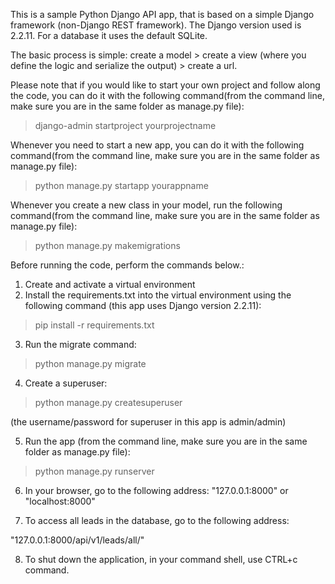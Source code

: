 This is a sample Python Django API app, that is based on a simple Django framework (non-Django REST framework). The Django version used is 2.2.11. For a database it uses the default SQLite. 

The basic process is simple: create a model > create a view (where you define the logic and serialize the output) > create a url. 

Please note that if you would like to start your own project and follow along the code, you can do it with the following command(from the command line, make sure you are in the same folder as manage.py file): 

> django-admin startproject yourprojectname

Whenever you need to start a new app, you can do it with the following command(from the command line, make sure you are in the same folder as manage.py file): 

> python manage.py startapp yourappname

Whenever you create a new class in your model, run the following command(from the command line, make sure you are in the same folder as manage.py file): 

> python manage.py makemigrations

Before running the code, perform the commands below.:
1. Create and activate a virtual environment 
2. Install the requirements.txt into the virtual environment using the following command (this app uses Django version 2.2.11): 

> pip install -r requirements.txt

3. Run the migrate command: 

> python manage.py migrate

4. Create a superuser: 

> python manage.py createsuperuser

(the username/password for superuser in this app is admin/admin)

5. Run the app (from the command line, make sure you are in the same folder as manage.py file): 

> python manage.py runserver

6. In your browser, go to the following address: "127.0.0.1:8000" or "localhost:8000"

7. To access all leads in the database, go to the following address: 

"127.0.0.1:8000/api/v1/leads/all/"

8. To shut down the application, in your command shell, use CTRL+c command. 
